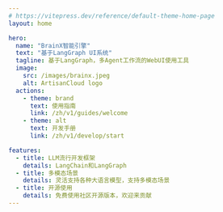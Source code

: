 ```yaml
---
# https://vitepress.dev/reference/default-theme-home-page
layout: home

hero:
  name: "BrainX智能引擎"
  text: "基于LangGraph UI系统"
  tagline: 基于LangGraph，多Agent工作流的WebUI使用工具
  image:
    src: /images/brainx.jpeg
    alt: ArtisanCloud logo
  actions:
    - theme: brand
      text: 使用指南
      link: /zh/v1/guides/welcome
    - theme: alt
      text: 开发手册
      link: /zh/v1/develop/start

features:
  - title: LLM流行开发框架
    details: LangChain和LangGraph
  - title: 多模态场景
    details: 灵活支持各种大语言模型，支持多模态场景
  - title: 开源使用
    details: 免费使用社区开源版本，欢迎来贡献
---
```


